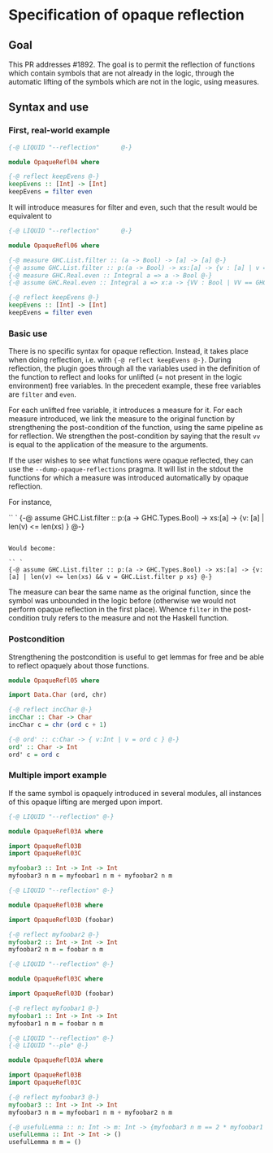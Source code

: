 # Specification of opaque reflection

## Goal

This PR addresses #1892. The goal is to permit the reflection of functions which contain symbols that are not already in the logic, through the automatic lifting of the symbols which are not in the logic, using measures.

## Syntax and use

### First, real-world example

```Haskell
{-@ LIQUID "--reflection"      @-}

module OpaqueRefl04 where

{-@ reflect keepEvens @-}
keepEvens :: [Int] -> [Int]
keepEvens = filter even
```

It will introduce measures for filter and even, such that the result would be equivalent to

```Haskell
{-@ LIQUID "--reflection"      @-}

module OpaqueRefl06 where

{-@ measure GHC.List.filter :: (a -> Bool) -> [a] -> [a] @-}
{-@ assume GHC.List.filter :: p:(a -> Bool) -> xs:[a] -> {v : [a] | v == GHC.List.filter p xs && len v <= len xs} @-}
{-@ measure GHC.Real.even :: Integral a => a -> Bool @-}
{-@ assume GHC.Real.even :: Integral a => x:a -> {VV : Bool | VV == GHC.Real.even x} @-}

{-@ reflect keepEvens @-}
keepEvens :: [Int] -> [Int]
keepEvens = filter even
```

### Basic use

There is no specific syntax for opaque reflection. Instead, it takes place when doing reflection, i.e. with `{-@ reflect keepEvens @-}`. During reflection, the plugin goes through all the variables used in the definition of the function to reflect and looks for unlifted (= not present in the logic environment) free variables. In the precedent example, these free variables are `filter` and `even`.

For each unlifted free variable, it introduces a measure for it. For each measure introduced, we link the measure to the original function by strengthening the post-condition of the function, using the same pipeline as for reflection. We strengthen the post-condition by saying that the result `vv` is equal to the application of the measure to the arguments.

If the user wishes to see what functions were opaque reflected, they can use the `--dump-opaque-reflections` pragma. It will list in the stdout the functions for which a measure was introduced automatically by opaque reflection.

For instance, 

`` `
{-@ assume GHC.List.filter :: p:(a -> GHC.Types.Bool) -> xs:[a] -> {v: [a] | len(v) <= len(xs) } @-}
```

Would become:

`` `
{-@ assume GHC.List.filter :: p:(a -> GHC.Types.Bool) -> xs:[a] -> {v: [a] | len(v) <= len(xs) && v = GHC.List.filter p xs} @-}
```

The measure can bear the same name as the original function, since the symbol was unbounded in the logic before (otherwise we would not perform opaque reflection in the first place). Whence `filter` in the post-condition truly refers to the measure and not the Haskell function.

### Postcondition
Strengthening the postcondition is useful to get lemmas for free and be able to reflect opaquely about those functions.

```Haskell
module OpaqueRefl05 where

import Data.Char (ord, chr)

{-@ reflect incChar @-}
incChar :: Char -> Char
incChar c = chr (ord c + 1)

{-@ ord' :: c:Char -> { v:Int | v = ord c } @-}
ord' :: Char -> Int
ord' c = ord c
```

### Multiple import example

If the same symbol is opaquely introduced in several modules, all instances of this opaque lifting are merged upon import.

```Haskell
{-@ LIQUID "--reflection" @-}

module OpaqueRefl03A where

import OpaqueRefl03B
import OpaqueRefl03C

myfoobar3 :: Int -> Int -> Int
myfoobar3 n m = myfoobar1 n m + myfoobar2 n m
```
```Haskell
{-@ LIQUID "--reflection" @-}

module OpaqueRefl03B where

import OpaqueRefl03D (foobar)

{-@ reflect myfoobar2 @-}
myfoobar2 :: Int -> Int -> Int
myfoobar2 n m = foobar n m
```

```Haskell
{-@ LIQUID "--reflection" @-}

module OpaqueRefl03C where

import OpaqueRefl03D (foobar)

{-@ reflect myfoobar1 @-}
myfoobar1 :: Int -> Int -> Int
myfoobar1 n m = foobar n m
```

```Haskell
{-@ LIQUID "--reflection" @-}
{-@ LIQUID "--ple" @-}

module OpaqueRefl03A where

import OpaqueRefl03B
import OpaqueRefl03C

{-@ reflect myfoobar3 @-}
myfoobar3 :: Int -> Int -> Int
myfoobar3 n m = myfoobar1 n m + myfoobar2 n m

{-@ usefulLemma :: n: Int -> m: Int -> {myfoobar3 n m == 2 * myfoobar1 n m} @-}
usefulLemma :: Int -> Int -> ()
usefulLemma n m = ()
```